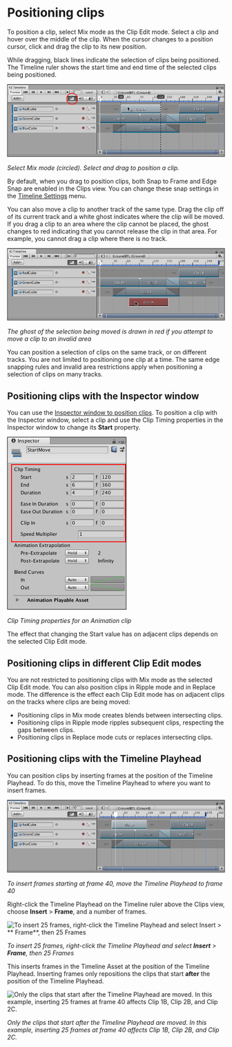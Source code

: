 # Positioning clips

To position a clip, select Mix mode as the Clip Edit mode. Select a clip and hover over the middle of the clip. When the
cursor changes to a position cursor, click and drag the clip to its new position.

While dragging, black lines indicate the selection of clips being positioned. The Timeline ruler shows the start time
and end time of the selected clips being positioned.

![Select Mix mode (circled). Select and drag to position a clip.](images/timeline_clips_positioning.png)

_Select Mix mode (circled). Select and drag to position a clip._

By default, when you drag to position clips, both Snap to Frame and Edge Snap are enabled in the Clips view. You can
change these snap settings in the [Timeline Settings](tl_settings.md) menu.

You can also move a clip to another track of the same type. Drag the clip off of its current track and a white ghost
indicates where the clip will be moved. If you drag a clip to an area where the clip cannot be placed, the ghost changes
to red indicating that you cannot release the clip in that area. For example, you cannot drag a clip where there is no
track.

![The ghost of the selection being moved is drawn in red if you attempt to move a clip to an invalid area](images/timeline_clips_position_invalid.png)

_The ghost of the selection being moved is drawn in red if you attempt to move a clip to an invalid area_

You can position a selection of clips on the same track, or on different tracks. You are not limited to positioning one
clip at a time. The same edge snapping rules and invalid area restrictions apply when positioning a selection of clips
on many tracks.

## Positioning clips with the Inspector window

You can use the [Inspector window to position clips](insp_clp.md). To position a clip with the Inspector window, select
a clip and use the Clip Timing properties in the Inspector window to change its **Start** property.

![Clip Timing properties for an Animation clip](images/timeline_clips_anim_clip_timing.png)

_Clip Timing properties for an Animation clip_

The effect that changing the Start value has on adjacent clips depends on the selected Clip Edit mode.

## Positioning clips in different Clip Edit modes

You are not restricted to positioning clips with Mix mode as the selected Clip Edit mode. You can also position clips in
Ripple mode and in Replace mode. The difference is the effect each Clip Edit mode has on adjacent clips on the tracks
where clips are being moved:

* Positioning clips in Mix mode creates blends between intersecting clips.
* Positioning clips in Ripple mode ripples subsequent clips, respecting the gaps between clips.
* Positioning clips in Replace mode cuts or replaces intersecting clips.

## Positioning clips with the Timeline Playhead

You can position clips by inserting frames at the position of the Timeline Playhead. To do this, move the Timeline
Playhead to where you want to insert frames.

![To insert frames starting at frame 40, move the Timeline Playhead to frame 40](images/timeline_playhead_insert_before.png)

_To insert frames starting at frame 40, move the Timeline Playhead to frame 40_

Right-click the Timeline Playhead on the Timeline ruler above the Clips view, choose **Insert** &gt; **Frame**, and a
number of frames.

![To insert 25 frames, right-click the Timeline Playhead and select **Insert** &gt; **
Frame**, then 25 Frames](images/timeline_playhead_insert_menu.png)

_To insert 25 frames, right-click the Timeline Playhead and select **Insert** &gt; **Frame**, then 25 Frames_

This inserts frames in the Timeline Asset at the position of the Timeline Playhead. Inserting frames only repositions
the clips that start **after** the position of the Timeline Playhead.

![Only the clips that start after the Timeline Playhead are moved. In this example, inserting 25 frames at frame 40 affects Clip 1B, Clip 2B, and Clip 2C.](images/timeline_playhead_insert_25_after.png)

_Only the clips that start after the Timeline Playhead are moved. In this example, inserting 25 frames at frame 40
affects Clip 1B, Clip 2B, and Clip 2C._
